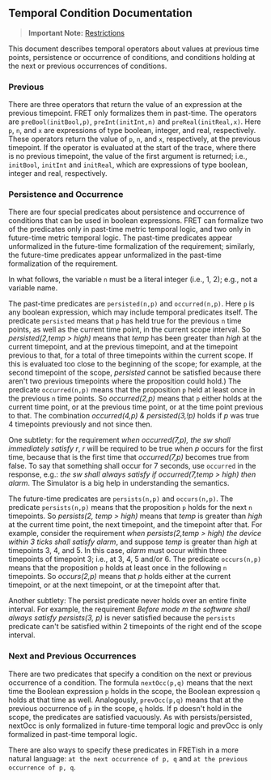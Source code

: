 Temporal Condition Documentation
--------------------------------

> __Important Note:__ [Restrictions](../restrictions.md)

This document describes temporal operators about values at previous time
points, persistence or occurrence of conditions, and conditions holding at
the next or previous occurrences of conditions. 

### Previous

There are three operators that return the value of an expression at the
previous timepoint. FRET only formalizes them in past-time. The operators
are `preBool(initBool,p)`, `preInt(initInt,n)` and
`preReal(initReal,x)`. Here `p`, `n`, and `x` are expressions of type
boolean, integer, and real, respectively. These operators return the value
of `p`, `n`, and `x`, respectively, at the previous timepoint. If the
operator is evaluated at the start of the trace, where there is no previous
timepoint, the value of the first argument is returned; i.e., `initBool`,
`initInt` and `initReal`, which are expressions of type boolean, integer and
real, respectively.

### Persistence and Occurrence

There are four special predicates about persistence and occurrence of
conditions that can be used in boolean expressions. FRET can formalize two
of the predicates only in past-time metric temporal logic, and two only in
future-time metric temporal logic. The past-time predicates appear
unformalized in the future-time formalization of the requirement; similarly,
the future-time predicates appear unformalized in the past-time
formalization of the requirement.
 
In what follows, the variable `n` must be a literal integer (i.e., 1, 2);
e.g., not a variable name.

The past-time predicates are `persisted(n,p)` and `occurred(n,p)`. Here `p`
is any boolean expression, which may include temporal predicates itself. The
predicate `persisted` means that `p` has held true for the previous `n` time
points, as well as the current time point, in the current scope interval. So
*persisted(2,temp > high)* means that *temp* has been greater than *high* at
the current timepoint, and at the previous timepoint, and at the timepoint
previous to that, for a total of three timepoints within the current
scope. If this is evaluated too close to the beginning of the scope; for
example, at the second timepoint of the scope, *persisted* cannot be
satisfied because there aren't two previous timepoints where the proposition
could hold.) The predicate `occurred(n,p)` means that the proposition `p`
held at least once in the previous `n` time points. So *occurred(2,p)* means
that `p` either holds at the current time point, or at the previous time
point, or at the time point previous to that. The combination *occurred(4,p)
& persisted(3,!p)* holds if *p* was true 4 timepoints previously and not
since then.

One subtlety: for the requirement *when occurred(7,p), the sw shall
immediately satisfy r*, *r* will be required to be true when *p* occurs for
the first time, because that is the first time that *occurred(7,p)* becomes
true from false. To say that something shall occur for 7 seconds, use
`occurred` in the response, e.g.: *the sw shall always satisfy if
occurred(7,temp > high) then alarm*. The Simulator is a big help in
understanding the semantics.

The future-time predicates are `persists(n,p)` and `occurs(n,p)`. The
predicate `persists(n,p)` means that the proposition `p` holds for the next
`n` timepoints. So *persists(2, temp > high)* means that *temp* is greater
than *high* at the current time point, the next timepoint, and the timepoint
after that. For example, consider the requirement *when persists(2,temp >
high) the device within 3 ticks shall satisfy alarm*, and suppose *temp* is
greater than *high* at timepoints 3, 4, and 5. In this case, *alarm* must
occur within three timepoints of timepoint 3; i.e., at 3, 4, 5 and/or 6. The
predicate `occurs(n,p)` means that the proposition `p` holds at least once
in the following `n` timepoints. So *occurs(2,p)* means that *p* holds
either at the current timepoint, or at the next timepoint, or at the
timepoint after that.

Another subtlety: The persist predicate never holds over an entire finite
interval. For example, the requirement *Before mode m the software shall
always satisfy persists(3, p)* is never satisfied because the `persists`
predicate can't be satisfied within 2 timepoints of the right end of the
scope interval.

### Next and Previous Occurrences

There are two predicates that specify a condition on the next or previous
occurrence of a condition. The formula `nextOcc(p,q)` means that the next
time the Boolean expression `p` holds in the scope, the Boolean expression
`q` holds at that time as well. Analogously, `prevOcc(p,q)` means that at
the previous occurrence of `p` in the scope, `q` holds. If p doesn't hold in
the scope, the predicates are satisfied vacuously.  As with
persists/persisted, nextOcc is only formalized in future-time temporal logic
and prevOcc is only formalized in past-time temporal logic.

There are also ways to specify these predicates in FRETish in a more natural
language: `at the next occurrence of p, q` and `at the previous occurrence
of p, q`.
